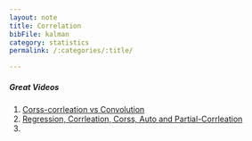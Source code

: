 ```yaml
---
layout: note
title: Correlation
bibFile: kalman
category: statistics
permalink: /:categories/:title/

---
```



##### Great Videos

1. [Corss-corrleation vs Convolution](https://cosmolearning.org/video-lectures/part-2-convolution-cross-correlation/)
2. [Regression, Corrleation, Corss, Auto and Partial-Corrleation](https://www.youtube.com/watch?v=ZjaBn93YPWo)
3.
